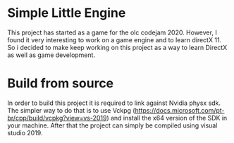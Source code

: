 # Simple Little Engine
This project has started as a game for the  olc codejam 2020. However, I found it very interesting to work on a game engine and to learn directX 11. So i decided to make keep working on this project as a way to learn DirectX as well as game development.  

# Build from source
In order to build this project it is required to link against Nvidia physx sdk. The simpler way to do that is to use Vckpg (https://docs.microsoft.com/pt-br/cpp/build/vcpkg?view=vs-2019) and install the x64 version of the SDK in your machine. After that the project can simply be compiled using visual studio 2019.
